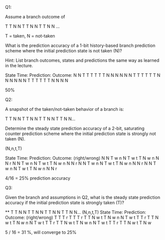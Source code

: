 

Q1:

Assume a branch outcome of

  

T T N N T T N N T T N N …

  

T = taken, N = not-taken



  

What is the prediction accuracy of a 1-bit history-based branch prediction scheme where the initial prediction state is not taken (N)?



  

Hint: List branch outcomes, states and predictions the same way as learned in the lecture.

State Time: Prediction: Outcome:
N N T
T T T
T T N
N N N
N N T
T T T
T T N
N N N
N N T
T T T
T T N
N N N


50%
  
  

Q2:

A snapshot of the taken/not-taken behavior of a branch is:

  

T T N N T T N N T T N N T T N N...

  

Determine the steady state prediction accuracy of a 2-bit, saturating counter prediction scheme where the initial prediction state is strongly not taken (N). 

(N,n,t,T)

State Time: Prediction: Outcome: (right/wrong)
N N T w
n N T w
t T N w 
n N N r
N N T w
n N T w 
t T N w 
n N N r
N N T w 
n N T w
t T N w 
n N N r
N N T w
n N T w
t T N w
n N N r


4/16 = 25% prediction accuracy



  

Q3:

Given the branch and assumptions in Q2, what is the steady state prediction accuracy if the initial prediction state is strongly taken (T)?

  
**
T T N N T T N N T T N N T T N N...
(N,n,t,T)
State Time: Prediction: Outcome: (right/wrong)
T T T r
T T T r
T T N w
t T N w 
n N T w
t T T r
T T N w
t T N w
n N T w 
t T T r
T T N w
t T N w 
n N T w
t T T r
T T N w 
t T N w


5 / 16 = 31 %, will converge to 25%

